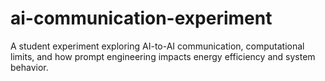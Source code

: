 # ai-communication-experiment
A student experiment exploring AI-to-AI communication, computational limits, and how prompt engineering impacts energy efficiency and system behavior.
